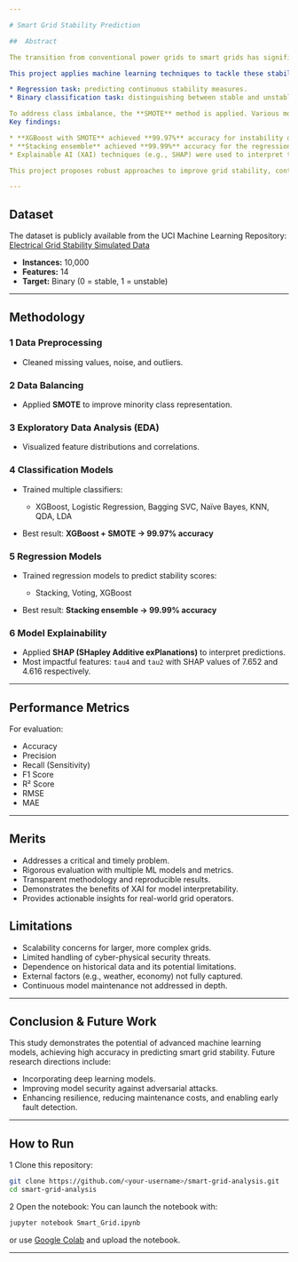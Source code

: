 ```yaml
---

# Smart Grid Stability Prediction

##  Abstract

The transition from conventional power grids to smart grids has significantly improved sustainability and energy efficiency. However, integrating renewable energy sources alongside a complex web of interconnected devices poses challenges for maintaining grid stability.

This project applies machine learning techniques to tackle these stability challenges in two scenarios:

* Regression task: predicting continuous stability measures.
* Binary classification task: distinguishing between stable and unstable grid conditions.

To address class imbalance, the **SMOTE** method is applied. Various models—including tree-based classifiers, boosting algorithms, and ensemble learners—are evaluated.
Key findings:

* **XGBoost with SMOTE** achieved **99.97%** accuracy for instability detection.
* **Stacking ensemble** achieved **99.99%** accuracy for the regression task.
* Explainable AI (XAI) techniques (e.g., SHAP) were used to interpret the models and reveal the most influential features.

This project proposes robust approaches to improve grid stability, contributing to reliable and sustainable energy supply.

---
```


##  Dataset

The dataset is publicly available from the UCI Machine Learning Repository:
[Electrical Grid Stability Simulated Data](https://archive.ics.uci.edu/dataset/471/electrical+grid+stability+simulated+data)

* **Instances:** 10,000
* **Features:** 14
* **Target:** Binary (0 = stable, 1 = unstable)

---

##  Methodology

### 1️ Data Preprocessing

* Cleaned missing values, noise, and outliers.

### 2️ Data Balancing

* Applied **SMOTE** to improve minority class representation.

### 3️ Exploratory Data Analysis (EDA)

* Visualized feature distributions and correlations.

### 4️ Classification Models

* Trained multiple classifiers:

  * XGBoost, Logistic Regression, Bagging SVC, Naïve Bayes, KNN, QDA, LDA
* Best result: **XGBoost + SMOTE → 99.97% accuracy**

### 5️ Regression Models

* Trained regression models to predict stability scores:

  * Stacking, Voting, XGBoost
* Best result: **Stacking ensemble → 99.99% accuracy**

### 6️ Model Explainability

* Applied **SHAP (SHapley Additive exPlanations)** to interpret predictions.
* Most impactful features: `tau4` and `tau2` with SHAP values of 7.652 and 4.616 respectively.

---

##  Performance Metrics

For evaluation:

* Accuracy
* Precision
* Recall (Sensitivity)
* F1 Score
* R² Score
* RMSE
* MAE

---

##  Merits

* Addresses a critical and timely problem.
* Rigorous evaluation with multiple ML models and metrics.
* Transparent methodology and reproducible results.
* Demonstrates the benefits of XAI for model interpretability.
* Provides actionable insights for real-world grid operators.

##  Limitations

* Scalability concerns for larger, more complex grids.
* Limited handling of cyber-physical security threats.
* Dependence on historical data and its potential limitations.
* External factors (e.g., weather, economy) not fully captured.
* Continuous model maintenance not addressed in depth.

---

##  Conclusion & Future Work

This study demonstrates the potential of advanced machine learning models, achieving high accuracy in predicting smart grid stability. Future research directions include:

* Incorporating deep learning models.
* Improving model security against adversarial attacks.
* Enhancing resilience, reducing maintenance costs, and enabling early fault detection.

---

##  How to Run

1️ Clone this repository:

```bash
git clone https://github.com/<your-username>/smart-grid-analysis.git
cd smart-grid-analysis
```

2️ Open the notebook:
You can launch the notebook with:

```bash
jupyter notebook Smart_Grid.ipynb
```

or use [Google Colab](https://colab.research.google.com/) and upload the notebook.


---
